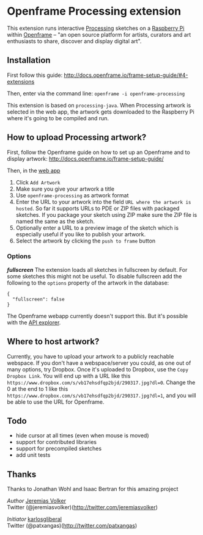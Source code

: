 # Openframe Processing extension

This extension runs interactive [Processing](http://processing.org) sketches on a [Raspberry Pi](https://www.raspberrypi.org/) within [Openframe](http://openframe.io) – "an open source platform for artists, curators and art enthusiasts to share, discover and display digital art". 

## Installation

First follow this guide: http://docs.openframe.io/frame-setup-guide/#4-extensions

Then, enter via the command line: `openframe -i openframe-processing`

This extension is based on `processing-java`. When Processing artwork is selected in the web app, the artwork gets downloaded to the Raspberry Pi where it's going to be compiled and run.

## How to upload Processing artwork?

First, follow the Openframe guide on how to set up an Openframe and to display artwork: http://docs.openframe.io/frame-setup-guide/

Then, in the [web app](https://openframe.io/stream)  
1. Click `Add Artwork`
2. Make sure you give your artwork a title 
3. Use `openframe-processing` as artwork format
4. Enter the URL to your artwork into the field `URL where the artwork is hosted`. So far it supports URLs to PDE or ZIP files with packaged sketches. If you package your sketch using ZIP make sure the ZIP file is named the same as the sketch.
5. Optionally enter a URL to a preview image of the sketch which is especially useful if you like to publish your artwork.
6. Select the artwork by clicking the `push to frame` button

### Options

***fullscreen***
The extension loads all sketches in fullscreen by default. For some sketches this might not be useful. To disable fullscreen add the following to the `options` property of the artwork in the database: 

```
{
  "fullscreen": false
}
```

The Openframe webapp currently doesn't support this. But it's possible with the [API explorer](https://api.openframe.io/explorer/).

## Where to host artwork?

Currently, you have to upload your artwork to a publicly reachable webspace. If you don't have a webspace/server you could, as one out of many options, try Dropbox. Once it's uploaded to Dropbox, use the `Copy Dropbox Link`. You will end up with a URL like this `https://www.dropbox.com/s/vb17ehsdfqp2bjd/290317.jpg?dl=0`. Change the 0 at the end to 1 like this `https://www.dropbox.com/s/vb17ehsdfqp2bjd/290317.jpg?dl=1`, and you will be able to use the URL for Openframe.

## Todo

- hide cursor at all times (even when mouse is moved)
- support for contributed libraries
- support for precompiled sketches
- add unit tests

## Thanks

Thanks to Jonathan Wohl and Isaac Bertran for this amazing project

*Author*
[Jeremias Volker](http://www.jeremiasvolker.com)  
Twitter (@jeremiasvolker)(http://twitter.com/jeremiasvolker)

*Initiator* 
[karlosgliberal](http://labs.interzonas.info)  
Twitter (@patxangas)(http://twitter.com/patxangas)